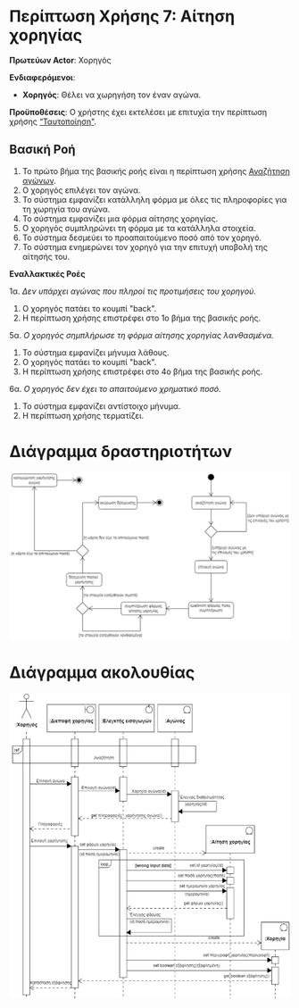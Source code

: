 # **Περίπτωση Χρήσης 7: Αίτηση χορηγίας** 

 **Πρωτεύων Actor**: Χορηγός

**Ενδιαφερόμενοι**: 

* **Χορηγός**: Θέλει να χωρηγήση τον έναν αγώνα.

**Προϋποθέσεις**: Ο χρήστης έχει εκτελέσει με επιτυχία την περίπτωση χρήσης [“Ταυτοποίηση"](uc1-authentication.md).


## **Βασική Ροή**
 
1. Το πρώτο βήμα της βασικής ροής είναι η περίπτωση χρήσης [Αναζήτηση αγώνων](uc4_search.md).
2. Ο χορηγός επιλέγει τον αγώνα.
3. Το σύστημα εμφανίζει κατάλληλη φόρμα με όλες τις πληροφορίες για τη χωρηγία του αγώνα.
4. Το σύστημα εμφανίζει μια φόρμα αίτησης χορηγίας.
5. Ο χορηγός συμπληρώνει τη φόρμα με τα κατάλληλα στοιχεία.
6. Το σύστημα δεσμεύει το προαπαιτούμενο ποσό από τον χορηγό.
7. Το σύστημα ενημερώνει τον χορηγό για την επιτυχή υποβολή της αίτησής του.

**Εναλλακτικές Ροές**

1α. *Δεν υπάρχει αγώνας που πληροί τις προτιμήσεις του χορηγού.*

   1. Ο χορηγός πατάει το κουμπί "back".
   2. Η περίπτωση χρήσης επιστρέφει στο 1ο βήμα της βασικής ροής.

5α. *Ο χορηγός σημπλήρωσε τη φόρμα αίτησης χορηγίας λανθασμένα.*  

   1. Το σύστημα εμφανίζει μήνυμα λάθους.
   2. Ο χορηγός πατάει το κουμπί "back".
   3. Η περίπτωση χρήσης επιστρέφει στο 4ο βήμα της βασικής ροής.
   
6α. *Ο χορηγός δεν έχει το απαιτούμενο χρηματικό ποσό.*

   1. Το σύστημα εμφανίζει αντίστοιχο μήνυμα.
   2. Η περίπτωση χρήσης τερματίζει.
   

# Διάγραµµα δραστηριοτήτων
![Διάγραµµα δραστηριοτήτων](uml/requirements/activity-request_donation.png)

# Διάγραµµα ακολουθίας
![Διάγραµµα ακολουθίας](uml/requirements/sequence-request-donation.png)